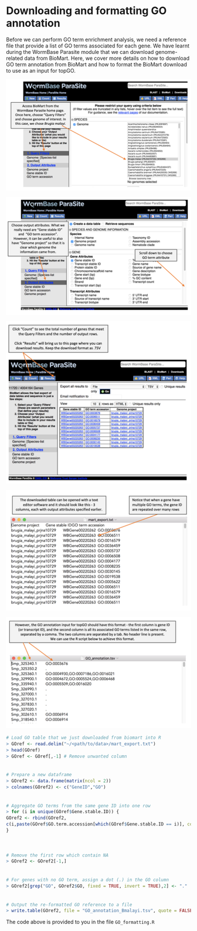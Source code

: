 # Downloading and formatting GO annotation

Before we can perform GO term enrichment analysis, we need a reference file that provide a list of GO terms associated for each gene. We have learnt during the WormBase Parasite module that we can download genome-related data from BioMart. Here, we cover more details on how to download GO term annotation from BioMart and how to format the BioMart download to use as an input for topGO. 

![](./figures/wbpsGO1.png)

![](./figures/wbpsGO2.png)

![](./figures/wbpsGO3.png)

![](./figures/wbpsGO4.png)

![](./figures/wbpsGO5.png)

```R
# Load GO table that we just downloaded from biomart into R
> GOref <- read.delim("~/<path/to/data>/mart_export.txt")
> head(GOref) 
> GOref <- GOref[,-1] # Remove unwanted column


# Prepare a new dataframe 
> GOref2 <- data.frame(matrix(ncol = 2))
> colnames(GOref2) <- c("GeneID","GO")


# Aggregate GO terms from the same gene ID into one row
> for (i in unique(GOref$Gene.stable.ID)) {
GOref2 <- rbind(GOref2,
c(i,paste(GOref$GO.term.accession[which(GOref$Gene.stable.ID == i)], collapse = ",")))
}



# Remove the first row which contain NA
> GOref2 <- GOref2[-1,]


# For genes with no GO term, assign a dot (.) in the GO column
> GOref2[grep("GO", GOref2$GO, fixed = TRUE, invert = TRUE),2] <- "."


# Output the re-formatted GO reference to a file
> write.table(GOref2, file = "GO_annotation_Bmalayi.tsv", quote = FALSE, sep = "\t", col.names = FALSE, row.names = FALSE)
```
The code above is provided to you in the file `GO_formatting.R`
